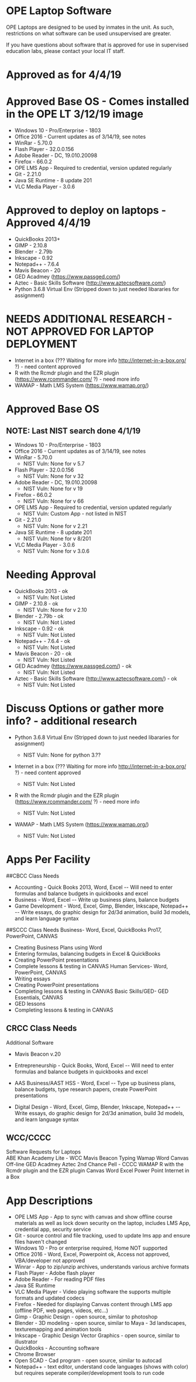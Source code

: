 
# OPE Laptop Software
OPE Laptops are designed to be used by inmates in the unit. As such, restrictions on what software can be used unsupervised are greater.

If you have questions about software that is approved for use in supervised education labs, please contact your local IT staff.

# Approved as for 4/4/19
# Approved Base OS - Comes installed in the OPE LT 3/12/19 image
- Windows 10 - Pro/Enterprise - 1803
- Office 2016 - Current updates as of 3/14/19, see notes
- WinRar - 5.70.0
- Flash Player - 32.0.0.156
- Adobe Reader - DC, 19.010.20098
- Firefox - 66.0.2
- OPE LMS App - Required to credential, version updated regularly
- Git - 2.21.0
- Java SE Runtime - 8 update 201
- VLC Media Player - 3.0.6

# Approved to deploy on laptops - Approved 4/4/19
- QuickBooks 2013+
- GIMP - 2.10.8
- Blender - 2.79b
- Inkscape - 0.92
- Notepad++ - 7.6.4
- Mavis Beacon - 20
- GED Acadmey (https://www.passged.com/)
- Aztec - Basic Skills Software (http://www.aztecsoftware.com/)
- Python 3.6.8 Virtual Env (Stripped down to just needed libararies for assignment)

  
# NEEDS ADDITIONAL RESEARCH - NOT APPROVED FOR LAPTOP DEPLOYMENT
- Internet in a box (??? Waiting for more info  http://internet-in-a-box.org/ ?) - need content approved
- R with the Rcmdr plugin and the EZR plugin  (https://www.rcommander.com/  ?) - need more info
- WAMAP - Math LMS System (https://www.wamap.org/)




# Approved Base OS
## NOTE: Last NIST search done 4/1/19
- Windows 10 - Pro/Enterprise - 1803
- Office 2016 - Current updates as of 3/14/19, see notes
- WinRar - 5.70.0
  - NIST Vuln: None for v 5.7
- Flash Player - 32.0.0.156
  - NIST Vuln: None for v 32
- Adobe Reader - DC, 19.010.20098
  - NIST Vuln: None for v 19
- Firefox - 66.0.2
  - NIST Vuln: None for v 66
- OPE LMS App - Required to credential, version updated regularly
  - NIST Vuln: Custom App - not listed in NIST
- Git - 2.21.0
  - NIST Vuln: None for v 2.21
- Java SE Runtime - 8 update 201
  - NIST Vuln: None for v 8/201
- VLC Media Player - 3.0.6
  - NIST Vuln: None for v 3.0.6

# Needing Approval
- QuickBooks 2013  - ok
  - NIST Vuln: Not Listed
- GIMP - 2.10.8 - ok 
  - NIST Vuln: None for v 2.10
- Blender - 2.79b - ok
  - NIST Vuln: Not Listed
- Inkscape - 0.92 - ok
  - NIST Vuln: Not Listed
- Notepad++ - 7.6.4 - ok
  - NIST Vuln: Not Listed
- Mavis Beacon - 20 - ok
  - NIST Vuln: Not Listed
- GED Acadmey (https://www.passged.com/) - ok
  - NIST Vuln: Not Listed
- Aztec - Basic Skills Software (http://www.aztecsoftware.com/) - ok
  - NIST Vuln: Not Listed

  

# Discuss Options or gather more info? - additional research
- Python 3.6.8 Virtual Env (Stripped down to just needed libararies for assignment)
  - NIST Vuln: None for python 3.??

- Internet in a box (??? Waiting for more info  http://internet-in-a-box.org/ ?) - need content approved
  - NIST Vuln: Not Listed
- R with the Rcmdr plugin and the EZR plugin  (https://www.rcommander.com/  ?) - need more info
  - NIST Vuln: Not Listed

- WAMAP - Math LMS System (https://www.wamap.org/)
  - NIST Vuln: Not Listed

  
# Apps Per Facility

##CBCC Class Needs
- Accounting - Quick Books 2013, Word, Excel
    -- Will need to enter formulas and balance budgets in quickbooks and excel
- Business - Word, Excel
    -- Write up business plans, balance budgets
- Game Development - Word, Excel, Gimp, Blender, Inkscape, Notepad++
    -- Write essays, do graphic design for 2d/3d animation, build 3d models, and learn language syntax


##SCCC Class Needs
Business- Word, Excel, QuickBooks Pro17, PowerPoint, CANVAS
  - Creating Business Plans using Word
  - Entering formulas, balancing budgets in Excel & QuickBooks
  - Creating PowerPoint presentations
  - Complete lessons & testing in CANVAS
Human Services- Word, PowerPoint, CANVAS
  - Writing essays
  - Creating PowerPoint presentations
  - Completing lessons & testing in CANVAS
Basic Skills/GED- GED Essentials, CANVAS
  - GED lessons
  - Completing lessons & testing in CANVAS    
    

 
## CRCC Class Needs
Additional Software
- Mavis Beacon v.20

- Entrepreneurship - Quick Books, Word, Excel
    -- Will need to enter formulas and balance budgets in quickbooks and excel
- AAS Business/AAST HSS - Word, Excel
    -- Type up business plans, balance budgets, type research papers, create PowerPoint presentations
- Digital Design - Word, Excel, Gimp, Blender, Inkscape, Notepad++
    -- Write essays, do graphic design for 2d/3d animation, build 3d models, and learn language syntax
    
    
    
## WCC/CCCC
Software Requests for Laptops	
ABE	Khan Academy Lite  - WCC
	Mavis Beacon Typing
	Wamap
	Word
	Canvas Off-line
	GED Acadmey
	Aztec
2nd Chance Pell - CCCC
	WAMAP
	R with the Rcmdr plugin and the EZR plugin
	Canvas
	Word
	Excel
	Power Point
	Internet in a Box

    

# App Descriptions
- OPE LMS App - App to sync with canvas and show offline course materials as well as lock down security on the laptop, includes LMS App, credential app, security service
- Git - source control and file tracking, used to update lms app and ensure files haven't changed
- Windows 10 - Pro or enterprise required, Home NOT supported
- Office 2016 - Word, Excel, Powerpoint ok, Access not approved, VBA/developer not approved
- Winrar - App to zip/unzip archives, understands various archive formats
- Flash Player - Adobe flash player
- Adobe Reader - For reading PDF files
- Java SE Runtime
- VLC Media Player - Video playing software the supports multiple formats and updated codecs
- Firefox - Needed for displaying Canvas content through LMS app (offline PDF, web pages, videos, etc...)
- Gimp - Graphic Design - open source, similar to photoshop
- Blender - 3D modeling - open source, similar to Maya - 3d landscapes, texturemapping and animation tools
- Inkscape - Graphic Design Vector Graphics - open source, similar to illustrator
- QuickBooks - Accounting software
- Chrome Browser
- Open SCAD - Cad program - open source, similar to autocad
- Notepad++ - text editor, understand code languages (shows with color) but requires seperate compiler/development tools to run code

